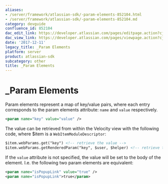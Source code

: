 ```yaml
---
aliases:
- /server/framework/atlassian-sdk/-param-elements-852104.html
- /server/framework/atlassian-sdk/-param-elements-852104.md
category: devguide
confluence_id: 852104
dac_edit_link: https://developer.atlassian.com/pages/editpage.action?cjm=wozere&pageId=852104
dac_view_link: https://developer.atlassian.com/pages/viewpage.action?cjm=wozere&pageId=852104
date: '2017-12-11'
legacy_title: _Param Elements
platform: server
product: atlassian-sdk
subcategory: other
title: _Param Elements
---
```

# \_Param Elements

Param elements represent a map of key/value pairs, where each entry corresponds to the param elements attribute: `name` and `value` respectively.

``` xml
<param name="key" value="value" />
```

The value can be retrieved from within the Velocity view with the following code, where $item is a `WebItemModuleDescriptor`:

``` xml
$item.webParams.get("key") <!-- retrieve the value -->
$item.webParams.getRenderedParam("key", $user, $helper) <!-- retrieve the Velocity rendered value -->
```

If the `value` attribute is not specified, the value will be set to the body of the element. I.e. the following two param elements are equivalent:

``` xml
<param name="isPopupLink" value="true" />
<param name="isPopupLink">true</param>
```












